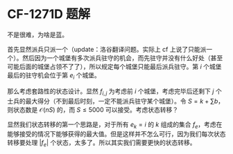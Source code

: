# CF-1271D 题解

不是很难，为啥是蓝。

首先显然派兵只派一个（update：洛谷翻译问题。实际上 cf 上说了只能派一个）。然后因为一个城堡有多次派兵驻守的机会，而先驻守并没有什么好处（甚至可能后面的城堡占领不了了），所以规定每个城堡只能最后派兵驻守。第 $i$ 个城堡最后的驻守机会位于第 $e_i$ 个城堡。

那么考虑套路性的状态设计。显然 $f_{i,j}$ 为考虑前 $i$ 个城堡，考虑完毕后还剩下 $j$ 个士兵的最大得分（不到最后时刻，一定不能派兵驻守某个城堡）。令 $S=k+\sum b$，则状态数是 $\mathcal O(nS)$ 的，而 $S \le 5000$ 可以接受。考虑状态转移？

显然我们状态转移的第一个思路是，对于所有 $e_k=i$ 的 $k$ 组成的集合 $f_e$，考虑在能够接受的情况下能够获得的最大值。但是这样并不怎么可行，因为我们每次状态转移要处理 $\lvert f_e \rvert$ 个状态，太多了。所以其实我们需要更快的状态转移。
